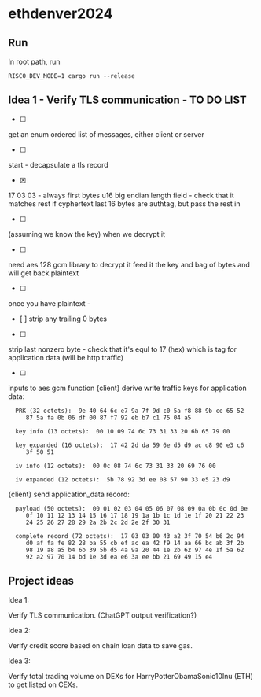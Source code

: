 # ethdenver2024

## Run

In root path, run
```shell
RISC0_DEV_MODE=1 cargo run --release
```

## Idea 1 - Verify TLS communication - TO DO LIST

- [ ] 
get an enum
ordered list of messages, either client or server

- [ ] 
start - 
decapsulate a tls record

- [x]
17 03 03 - always first bytes
u16 big endian length field - check that it matches
rest if cyphertext
last 16 bytes are authtag, but 
pass the rest in

- [ ] 
(assuming we know the key)
when we decrypt it

- [ ] 
need aes 128 gcm library to decrypt it
feed it the key and bag of bytes
and will get back plaintext

- [ ] 
once you have plaintext -
   - [ ] 
   strip any trailing 0 bytes
   - [ ]
  strip last nonzero byte - check that it's equl to 17 (hex) which is tag for application data (will be http traffic)

- [ ] 
inputs to aes gcm function
   {client}  derive write traffic keys for application data:

      PRK (32 octets):  9e 40 64 6c e7 9a 7f 9d c0 5a f8 88 9b ce 65 52
         87 5a fa 0b 06 df 00 87 f7 92 eb b7 c1 75 04 a5

      key info (13 octets):  00 10 09 74 6c 73 31 33 20 6b 65 79 00

      key expanded (16 octets):  17 42 2d da 59 6e d5 d9 ac d8 90 e3 c6
         3f 50 51

      iv info (12 octets):  00 0c 08 74 6c 73 31 33 20 69 76 00

      iv expanded (12 octets):  5b 78 92 3d ee 08 57 90 33 e5 23 d9



   {client}  send application_data record:

      payload (50 octets):  00 01 02 03 04 05 06 07 08 09 0a 0b 0c 0d 0e
         0f 10 11 12 13 14 15 16 17 18 19 1a 1b 1c 1d 1e 1f 20 21 22 23
         24 25 26 27 28 29 2a 2b 2c 2d 2e 2f 30 31

      complete record (72 octets):  17 03 03 00 43 a2 3f 70 54 b6 2c 94
         d0 af fa fe 82 28 ba 55 cb ef ac ea 42 f9 14 aa 66 bc ab 3f 2b
         98 19 a8 a5 b4 6b 39 5b d5 4a 9a 20 44 1e 2b 62 97 4e 1f 5a 62
         92 a2 97 70 14 bd 1e 3d ea e6 3a ee bb 21 69 49 15 e4


## Project ideas

Idea 1:

Verify TLS communication. (ChatGPT output verification?)

Idea 2:

Verify credit score based on chain loan data to save gas.

Idea 3:

Verify total trading volume on DEXs for HarryPotterObamaSonic10Inu (ETH) to get listed on CEXs. 
